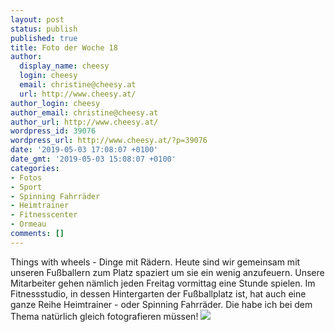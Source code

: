 ```yaml
---
layout: post
status: publish
published: true
title: Foto der Woche 18
author:
  display_name: cheesy
  login: cheesy
  email: christine@cheesy.at
  url: http://www.cheesy.at/
author_login: cheesy
author_email: christine@cheesy.at
author_url: http://www.cheesy.at/
wordpress_id: 39076
wordpress_url: http://www.cheesy.at/?p=39076
date: '2019-05-03 17:08:07 +0100'
date_gmt: '2019-05-03 15:08:07 +0100'
categories:
- Fotos
- Sport
- Spinning Fahrräder
- Heimtrainer
- Fitnesscenter
- Ormeau
comments: []
---
```

Things with wheels - Dinge mit Rädern.
Heute sind wir gemeinsam mit unseren Fußballern zum Platz spaziert um sie ein wenig anzufeuern. Unsere Mitarbeiter gehen nämlich jeden Freitag vormittag eine Stunde spielen. Im Fitnessstudio, in dessen Hintergarten der Fußballplatz ist, hat auch eine ganze Reihe Heimtrainer - oder Spinning Fahrräder. Die habe ich bei dem Thema natürlich gleich fotografieren müssen!
[![](http://www.cheesy.at/wp-content/uploads/P52-18.-Things-with-wheels.jpg)](http://www.cheesy.at/fotos/spiele/projekt365-und-andere-projekte/project-52-wochen-in-2019/)
